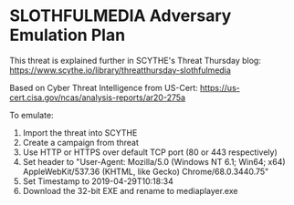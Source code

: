 # SLOTHFULMEDIA Adversary Emulation Plan

This threat is explained further in SCYTHE's Threat Thursday blog: https://www.scythe.io/library/threatthursday-slothfulmedia

Based on Cyber Threat Intelligence from US-Cert: https://us-cert.cisa.gov/ncas/analysis-reports/ar20-275a

To emulate:
1. Import the threat into SCYTHE
2. Create a campaign from threat
3. Use HTTP or HTTPS over default TCP port (80 or 443 respectively)
4. Set header to "User-Agent: Mozilla/5.0 (Windows NT 6.1; Win64; x64) AppleWebKit/537.36 (KHTML, like Gecko) Chrome/68.0.3440.75"
5. Set Timestamp to 2019-04-29T10:18:34
6. Download the 32-bit EXE and rename to mediaplayer.exe
